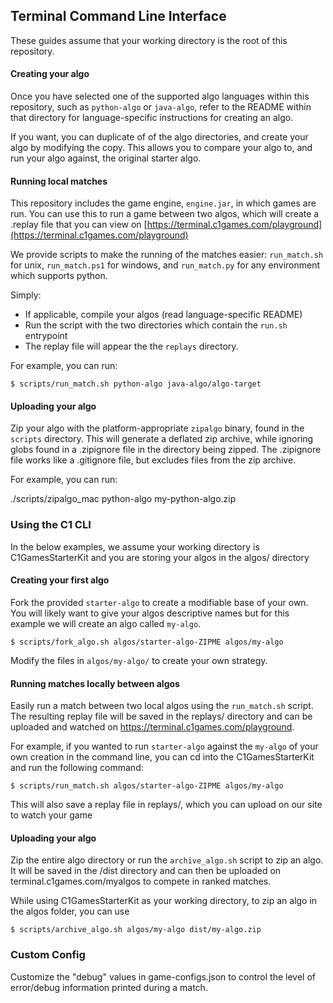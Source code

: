 ## Terminal Command Line Interface

These guides assume that your working directory is the root of this repository.

#### Creating your algo

Once you have selected one of the supported algo languages within this repository, such as `python-algo` 
or `java-algo`, refer to the README within that directory for language-specific instructions for 
creating an algo.

If you want, you can duplicate of of the algo directories, and create your algo by modifying the copy. 
This allows you to compare your algo to, and run your algo against, the original starter algo.

#### Running local matches

This repository includes the game engine, `engine.jar`, in which games are run. You can use this to run
a game between two algos, which will create a .replay file that you can view on 
[https://terminal.c1games.com/playground](https://terminal.c1games.com/playground)

We provide scripts to make the running of the matches easier: `run_match.sh` for unix, `run_match.ps1` 
for windows, and `run_match.py` for any environment which supports python. 

Simply:
- If applicable, compile your algos (read language-specific README)
- Run the script with the two directories which contain the `run.sh` entrypoint
- The replay file will appear the the `replays` directory.

For example, you can run:

```
$ scripts/run_match.sh python-algo java-algo/algo-target
```

#### Uploading your algo

Zip your algo with the platform-appropriate `zipalgo` binary, found in the `scripts` directory. This
will generate a deflated zip archive, while ignoring globs found in a .zipignore file in the directory 
being zipped. The .zipignore file works like a .gitignore file, but excludes files from the zip archive.

For example, you can run:

./scripts/zipalgo_mac python-algo my-python-algo.zip




### Using the C1 CLI

In the below examples, we assume your working directory is C1GamesStarterKit and you are storing
your algos in the algos/ directory

#### Creating your first algo

Fork the provided `starter-algo` to create a modifiable base of your own. You will likely want to
give your algos descriptive names but for this example we will create an algo called
`my-algo`.

    $ scripts/fork_algo.sh algos/starter-algo-ZIPME algos/my-algo

Modify the files in `algos/my-algo/` to create your own strategy.

#### Running matches locally between algos

Easily run a match between two local algos using the `run_match.sh` script. The resulting replay
file will be saved in the replays/ directory and can be uploaded and watched on
https://terminal.c1games.com/playground.

For example, if you wanted to run `starter-algo` against the `my-algo` of your own creation in
the command line, you can cd into the C1GamesStarterKit and run the following command:

    $ scripts/run_match.sh algos/starter-algo-ZIPME algos/my-algo

This will also save a replay file in replays/, which you can upload on our site to watch your game

#### Uploading your algo

Zip the entire algo directory or run the `archive_algo.sh` script to zip an algo. It will be saved in
the /dist directory and can then be uploaded on terminal.c1games.com/myalgos to compete in ranked matches.

While using C1GamesStarterKit as your working directory, to zip an algo in the algos folder, you can use

    $ scripts/archive_algo.sh algos/my-algo dist/my-algo.zip

### Custom Config

Customize the "debug" values in game-configs.json to control the level of error/debug information printed during a match.
